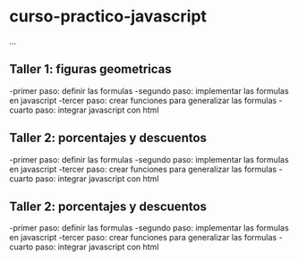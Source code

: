 # curso-practico-javascript

...

## Taller 1: figuras geometricas

-primer paso: definir las formulas
-segundo paso: implementar las formulas en javascript
-tercer paso: crear funciones para generalizar las formulas
-cuarto paso: integrar javascript con html

## Taller 2: porcentajes y descuentos

-primer paso: definir las formulas
-segundo paso: implementar las formulas en javascript
-tercer paso: crear funciones para generalizar las formulas
-cuarto paso: integrar javascript con html

## Taller 2: porcentajes y descuentos

-primer paso: definir las formulas
-segundo paso: implementar las formulas en javascript
-tercer paso: crear funciones para generalizar las formulas
-cuarto paso: integrar javascript con html